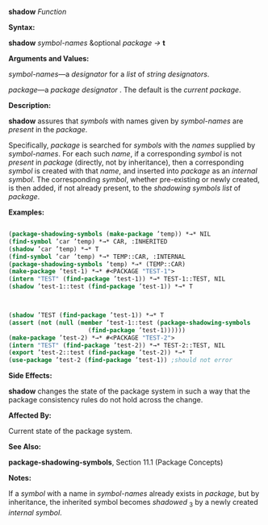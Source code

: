 **shadow** *Function* 



**Syntax:** 



**shadow** *symbol-names* &amp;optional *package →* **t** 



**Arguments and Values:** 



*symbol-names*—a *designator* for a *list* of *string designators*. 



*package*—a *package designator* . The default is the *current package*. 



**Description:** 



**shadow** assures that *symbols* with names given by *symbol-names* are *present* in the *package*. 



Specifically, *package* is searched for *symbols* with the *names* supplied by *symbol-names*. For each such *name*, if a corresponding *symbol* is not *present* in *package* (directly, not by inheritance), then a corresponding *symbol* is created with that *name*, and inserted into *package* as an *internal symbol*. The corresponding *symbol*, whether pre-existing or newly created, is then added, if not already present, to the *shadowing symbols list* of *package*. 



**Examples:**
```lisp

(package-shadowing-symbols (make-package ’temp)) *→* NIL 
(find-symbol ’car ’temp) *→* CAR, :INHERITED 
(shadow ’car ’temp) *→* T 
(find-symbol ’car ’temp) *→* TEMP::CAR, :INTERNAL 
(package-shadowing-symbols ’temp) *→* (TEMP::CAR) 
(make-package ’test-1) *→* #<PACKAGE "TEST-1"> 
(intern "TEST" (find-package ’test-1)) *→* TEST-1::TEST, NIL 
(shadow ’test-1::test (find-package ’test-1)) *→* T 



(shadow ’TEST (find-package ’test-1)) *→* T 
(assert (not (null (member ’test-1::test (package-shadowing-symbols 
					  (find-package ’test-1)))))) 
(make-package ’test-2) *→* #<PACKAGE "TEST-2"> 
(intern "TEST" (find-package ’test-2)) *→* TEST-2::TEST, NIL 
(export ’test-2::test (find-package ’test-2)) *→* T 
(use-package ’test-2 (find-package ’test-1)) ;should not error 

```
**Side Effects:** 



**shadow** changes the state of the package system in such a way that the package consistency rules do not hold across the change. 



**Affected By:** 



Current state of the package system. 



**See Also:** 



**package-shadowing-symbols**, Section 11.1 (Package Concepts) 



**Notes:** 



If a *symbol* with a name in *symbol-names* already exists in *package*, but by inheritance, the inherited symbol becomes *shadowed* <sub>3</sub> by a newly created *internal symbol*. 



